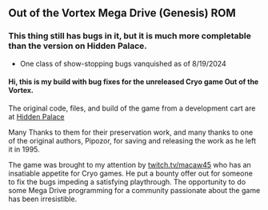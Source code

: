 ## Out of the Vortex Mega Drive (Genesis) ROM
### This thing still has bugs in it, but it is much more completable than the version on Hidden Palace. 
  - One class of show-stopping bugs vanquished as of 8/19/2024


#### Hi, this is my build with bug fixes for the unreleased Cryo game Out of the Vortex.


The original code, files, and build of the game from a development cart are at [Hidden Palace](https://hiddenpalace.org/News/Vanished_without_a_Trace_-_Out_of_the_Vortex_for_the_Sega_Mega_Drive)

Many Thanks to them for their preservation work, and many thanks to one of the original authors, Pipozor, for saving and releasing the work as he left it in 1995.

The game was brought to my attention by [twitch.tv/macaw45](twitch.tv/macaw45) who has an insatiable appetite for Cryo games. He put a bounty offer out for someone to fix the bugs impeding a satisfying playthrough. The opportunity to do some Mega Drive programming for a community passionate about the game has been irresistible.


